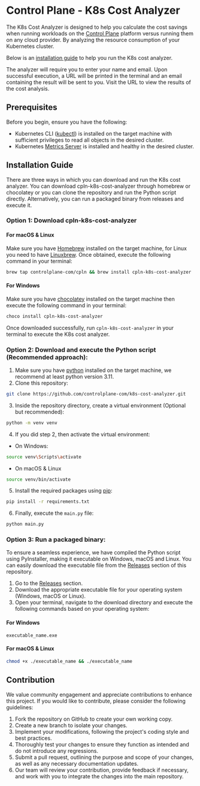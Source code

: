 # Control Plane - K8s Cost Analyzer

The K8s Cost Analyzer is designed to help you calculate the cost savings when running workloads on the [Control Plane](https://controlplane.com) platform versus running them on any cloud provider. By analyzing the resource consumption of your Kubernetes cluster.

Below is an [installation guide](#installation-guide) to help you run the K8s cost analyzer.

The analyzer will require you to enter your name and email. Upon successful execution, a URL will be printed in the terminal and an email containing the result will be sent to you. Visit the URL to view the results of the cost analysis.

## Prerequisites

Before you begin, ensure you have the following:

* Kubernetes CLI ([kubectl](https://kubernetes.io/docs/tasks/tools)) is installed on the target machine with sufficient privileges to read all objects in the desired cluster.
* Kubernetes [Metrics Server](https://github.com/kubernetes-sigs/metrics-server) is installed and healthy in the desired cluster.

<h2 id="installation-guide">Installation Guide</h2>

There are three ways in which you can download and run the K8s cost analyzer. You can download cpln-k8s-cost-analyzer through homebrew or chocolatey or you can clone the repository and run the Python script directly. Alternatively, you can run a packaged binary from releases and execute it.

### Option 1: Download cpln-k8s-cost-analyzer

#### For macOS & Linux

Make sure you have [Homebrew](https://brew.sh) installed on the target machine, for Linux you need to have [Linuxbrew](https://docs.brew.sh/Homebrew-on-Linux). Once obtained, execute the following command in your terminal:

```bash
brew tap controlplane-com/cpln && brew install cpln-k8s-cost-analyzer
```

#### For Windows

Make sure you have [chocolatey](https://chocolatey.org/install) installed on the target machine then execute the following command in your terminal:

```bash
choco install cpln-k8s-cost-analyzer
```

Once downloaded successfully, run `cpln-k8s-cost-analyzer` in your terminal to execute the K8s cost analyzer.

### Option 2: Download and execute the Python script (Recommended approach):

1. Make sure you have [python](https://www.python.org/downloads/) installed on the target machine, we recommend at least python version 3.11.
2. Clone this repository:

```bash
git clone https://github.com/controlplane-com/k8s-cost-analyzer.git
```

3. Inside the repository directory, create a virtual environment (Optional but recommended):

```bash
python -m venv venv
```

4. If you did step 2, then activate the virtual environment:

* On Windows:

```bash
source venv\Scripts\activate
```

* On macOS & Linux

```bash
source venv/bin/activate
```

5. Install the required packages using [pip](https://pip.pypa.io/en/stable/installation/):

```bash
pip install -r requirements.txt
```

6. Finally, execute the `main.py` file: 

```bash
python main.py
```

### Option 3: Run a packaged binary:

To ensure a seamless experience, we have compiled the Python script using PyInstaller, making it executable on Windows, macOS and Linux. You can easily download the executable file from the [Releases](https://github.com/controlplane-com/k8s-cost-analyzer/releases) section of this repository.

1. Go to the [Releases](https://github.com/controlplane-com/k8s-cost-analyzer/releases) section.
2. Download the appropriate executable file for your operating system (Windows, macOS or Linux).
3. Open your terminal, navigate to the download directory and execute the following commands based on your operating system:

#### For Windows

```pwsh
executable_name.exe
```

#### For macOS & Linux

```bash
chmod +x ./executable_name && ./executable_name
```

## Contribution

We value community engagement and appreciate contributions to enhance this project. If you would like to contribute, please consider the following guidelines:

1. Fork the repository on GitHub to create your own working copy.
2. Create a new branch to isolate your changes.
3. Implement your modifications, following the project's coding style and best practices.
4. Thoroughly test your changes to ensure they function as intended and do not introduce any regressions.
5. Submit a pull request, outlining the purpose and scope of your changes, as well as any necessary documentation updates.
6. Our team will review your contribution, provide feedback if necessary, and work with you to integrate the changes into the main repository.
